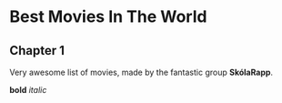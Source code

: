 # Best Movies In The World

## Chapter 1

Very awesome list of movies, made by the fantastic group **SkólaRapp**.

**bold**
*italic*
